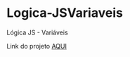 # Logica-JSVariaveis
Lógica JS - Variáveis

Link do projeto [AQUI](https://sergioribeiro7820.github.io/Logica-JSVariaveis/)
